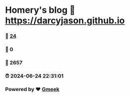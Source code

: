 # Homery's blog :link: https://darcyjason.github.io 
### :page_facing_up: [24](https://darcyjason.github.io/tag.html) 
### :speech_balloon: 0 
### :hibiscus: 2657 
### :alarm_clock: 2024-06-24 22:31:01 
### Powered by :heart: [Gmeek](https://github.com/Meekdai/Gmeek)
